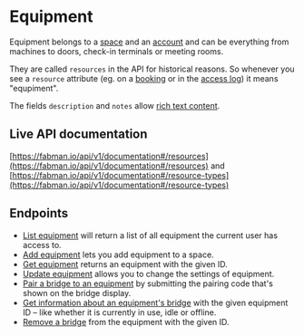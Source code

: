 # Equipment

Equipment belongs to a [space](space.md) and an [account](account.md) and can be everything from machines to doors, check-in terminals or meeting rooms.

They are called `resources` in the API for historical reasons. So whenever you see a `resource` attribute (eg. on a [booking](bookings.md) or in the [access log](log.md)) it means "equpiment".

The fields `description` and `notes` allow [rich text content](rich_text.md).

## Live API documentation
[https://fabman.io/api/v1/documentation#/resources](https://fabman.io/api/v1/documentation#/resources) and [https://fabman.io/api/v1/documentation#/resource-types](https://fabman.io/api/v1/documentation#/resource-types)

## Endpoints

- [List equipment](https://fabman.io/api/v1/documentation#!/resources/getApiV1Resources) will return a list of all equipment the current user has access to.
- [Add equipment](https://fabman.io/api/v1/documentation#!/resources/postApiV1Resources) lets you add equipment to a space.
- [Get equipment](https://fabman.io/api/v1/documentation#!/resources/getApiV1ResourcesId) returns an equipment with the given ID.
- [Update equipment](https://fabman.io/api/v1/documentation#!/resources/putApiV1ResourcesId) allows you to change the settings of equipment.
- [Pair a bridge to an equipment](https://fabman.io/api/v1/documentation#!/resources/putApiV1ResourcesIdBridge) by submitting the pairing code that's shown on the bridge display.
- [Get information about an equipment's bridge](https://fabman.io/api/v1/documentation#!/resources/putApiV1ResourcesIdBridge) with the given equipment ID – like whether it is currently in use, idle or offline.
- [Remove a bridge](https://fabman.io/api/v1/documentation#!/resources/deleteApiV1ResourcesIdBridge) from the equipment with the given ID.